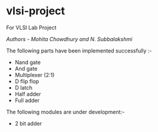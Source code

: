 # vlsi-project
For VLSI Lab Project

_Authors - Mohita Chowdhury and N. Subbalakshmi_

The following parts have been implemented successfully :-
* Nand gate
* And gate
* Multiplexer (2:1)
* D flip flop
* D latch
* Half adder
* Full adder


The following modules are under development:-
* 2 bit adder
